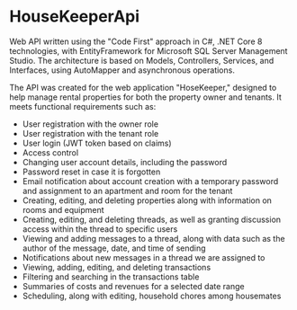# HouseKeeperApi

Web API written using the "Code First" approach in C#, .NET Core 8 technologies, with EntityFramework for Microsoft SQL Server Management Studio. The architecture is based on Models, Controllers, Services, and Interfaces, using AutoMapper and asynchronous operations.

The API was created for the web application "HoseKeeper," designed to help manage rental properties for both the property owner and tenants. It meets functional requirements such as:

- User registration with the owner role
- User registration with the tenant role
- User login (JWT token based on claims)
- Access control
- Changing user account details, including the password
- Password reset in case it is forgotten
- Email notification about account creation with a temporary password and assignment to an apartment and room for the tenant
- Creating, editing, and deleting properties along with information on rooms and equipment
- Creating, editing, and deleting threads, as well as granting discussion access within the thread to specific users
- Viewing and adding messages to a thread, along with data such as the author of the message, date, and time of sending
- Notifications about new messages in a thread we are assigned to
- Viewing, adding, editing, and deleting transactions
- Filtering and searching in the transactions table
- Summaries of costs and revenues for a selected date range
- Scheduling, along with editing, household chores among housemates